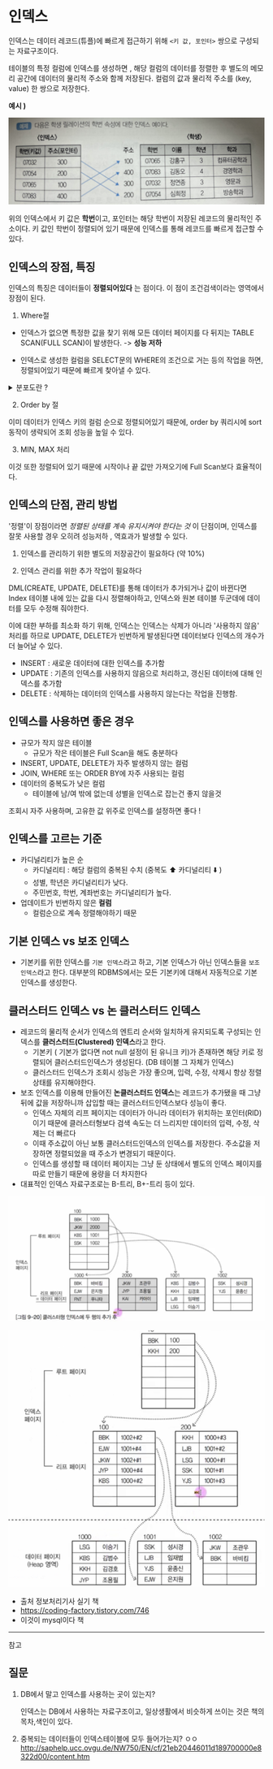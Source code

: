 # 인덱스

인덱스는 데이터 레코드(튜플)에 빠르게 접근하기 위해 `<키 값, 포인터>` 쌍으로 구성되는 자료구조이다. 

테이블의 특정 컬럼에 인덱스를 생성하면 , 해당 컬럼의 데이터를 정렬한 후 별도의 메모리 공간에 데이터의 물리적 주소와 함께 저장된다. 컬럼의 값과 물리적 주소를 (key, value) 한 쌍으로 저장한다.

**예시 )** 

![이미지](./img/index.png)

위의 인덱스에서 키 값은 **학번**이고, 포인터는 해당 학번이 저장된 레코드의 물리적인 주소이다. 키 값인 학번이 정렬되어 있기 때문에 인덱스를 통해 레코드를 빠르게 접근할 수 있다. 



## 인덱스의 장점, 특징

인덱스의 특징은 데이터들이 **정렬되어있다** 는 점이다. 이 점이 조건검색이라는 영역에서 장점이 된다. 

1. Where절

- 인덱스가 없으면 특정한 값을 찾기 위해 모든 데이터 페이지를 다 뒤지는 TABLE SCAN(FULL SCAN)이 발생한다. -> **성능 저하**

- 인덱스로 생성한 컬럼을 SELECT문의 WHERE의 조건으로 거는 등의 작업을 하면, 정렬되어있기 때문에 빠르게 찾아낼 수 있다. 

<details>
  <summary> 분포도란 ? </summary>
  일반적으로 적용 가능한 인덱스가 없거나 분포도가 넓은 데이터를 검색할 때는 FULL TABLE SCAN을 사용한다. 

- 분포도란 특정 컬럼의 데이터가 테이블에 평균적으로 분포되어있는 정도를 말한다. 
- 분포도가 넓다 : 유니크한 데이터 종류가 많다. 
- 분포도가 10~15% 정도인  컬럼이 인덱스로 적절하다. 
  

</details>

2. Order by 절

이미 데이터가 인덱스 키의 컬럼 순으로 정렬되어있기 때문에, order by 쿼리시에 sort 동작이 생략되어 조회 성능을 높일 수 있다. 

3. MIN, MAX 처리 

이것 또한 정렬되어 있기 때문에 시작이나 끝 값만 가져오기에 Full Scan보다 효율적이다. 



## 인덱스의 단점, 관리 방법 

'정렬'이 장점이라면 *정렬된 상태를 계속 유지시켜야 한다는 것* 이 단점이며, 인덱스를 잘못 사용할 경우 오히려 성능저하 , 역효과가 발생할 수 있다.

1. 인덱스를 관리하기 위한 별도의 저장공간이 필요하다 (약 10%)

2. 인덱스 관리를 위한 추가 작업이 필요하다

DML(CREATE, UPDATE, DELETE)를 통해 데이터가 추가되거나 값이 바뀐다면 Index 테이블 내에 있는 값을 다시 정렬해야하고, 인덱스와 원본 테이블 두군데에 데이터를 모두 수정해 줘야한다. 

이에 대한 부하를 최소화 하기 위해, 인덱스는 인덱스는 삭제가 아니라 '사용하지 않음' 처리를 하므로 UPDATE, DELETE가 빈번하게 발생된다면 데이터보다 인덱스의 개수가 더 늘어날 수 있다. 

- INSERT : 새로운 데이터에 대한 인덱스를 추가함
- UPDATE : 기존의 인덱스를 사용하지 않음으로 처리하고, 갱신된 데이터에 대해 인덱스를 추가함
- DELETE : 삭제하는 데이터의 인덱스를 사용하지 않는다는 작업을 진행함.



## 인덱스를 사용하면 좋은 경우

- 규모가 작지 않은 테이블
  - 규모가 작은 테이블은 Full Scan을 해도 충분하다
- INSERT, UPDATE, DELETE가 자주 발생하지 않는 컬럼
- JOIN, WHERE 또는 ORDER BY에 자주 사용되는 컬럼
- 데이터의 중복도가 낮은 컬럼
  - 테이블에 남/여 밖에 없는데 성별을 인덱스로 잡는건 좋지 않을것

조회시 자주 사용하며, 고유한 값 위주로 인덱스를 설정하면 좋다 !



## 인덱스를 고르는 기준

- 카디널리티가 높은 순
  - 카디널리티 : 해당 컬럼의 중복된 수치 (중복도 ⬆️ 카디널리티 ⬇️ )
  - 성별, 학년은 카디널리티가 낮다. 
  - 주민번호, 학번, 계좌번호는 카디널리티가 높다.
- 업데이트가 빈번하지 않은 **컬럼**
  - 컬럼순으로 계속 정렬해야하기 때문

## 기본 인덱스 vs 보조 인덱스
- 기본키를 위한 인덱스를 `기본 인덱스`라고 하고, 기본 인덱스가 아닌 인덱스들을 `보조 인덱스`라고 한다. 대부분의 RDBMS에서는 모든 기본키에 대해서 자동적으로 기본 인덱스를 생성한다.

## 클러스터드 인덱스 vs 논 클러스터드 인덱스
- 레코드의 물리적 순서가 인덱스의 엔트리 순서와 일치하게 유지되도록 구성되는 인덱스를 **클러스터드(Clustered) 인덱스**라고 한다. 
  - 기본키 ( 기본가 없다면 not null 설정이 된 유니크 키)가 존재하면 해당 키로 정렬되어 클러스터드인덱스가 생성된다. (DB 테이블 그 자체가 인덱스) 
  - 클러스터드 인덱스가 조회시 성능은 가장 좋으며, 입력, 수정, 삭제시 항상 정렬상태를 유지해야한다. 
- 보조 인덱스를 이용해 만들어진 **논클러스터드 인덱스**는 레코드가 추가됐을 때 그냥 뒤에 값을 저장하니까 삽입할 때는 클러스터드인덱스보다 성능이 좋다. 
  - 인덱스 자체의 리프 페이지는 데이터가 아니라 데이터가 위치하는 포인터(RID)이기 때문에 클러스터형보다 검색 속도는 더 느리지만 데이터의 입력, 수정, 삭제는 더 빠르다
  - 이때 주소값이 아닌 보통 클러스터드인덱스의 인덱스를 저장한다. 주소값을 저장하면 정렬되었을 때 주소가 변경되기 때문이다. 
  - 인덱스를 생성할 때 데이터 페이지는 그냥 둔 상태에서 별도의 인덱스 페이지를 따로 만들기 때문에 용량을 더 차지한다
- 대표적인 인덱스 자료구조로는 B-트리, B+-트리 등이 있다. 

![img](./img/클러스터드인덱스.PNG)  

![img](./img/논클러스터드인덱스.PNG)



- 출처 정보처리기사 실기 책 
- https://coding-factory.tistory.com/746
- 이것이 mysql이다 책 

---
참고 
## 질문

1. DB에서 말고 인덱스를 사용하는 곳이 있는지?

   인덱스는 DB에서 사용하는 자료구조이고, 일상생활에서 비슷하게 쓰이는 것은 책의 목차,색인이 있다.

2. 중복되는 데이터들이 인덱스테이블에 모두 들어가는지? ㅇㅇ 
    http://saphelp.ucc.ovgu.de/NW750/EN/cf/21eb20446011d189700000e8322d00/content.htm

